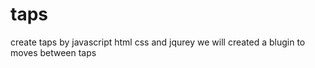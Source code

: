 # taps
create taps by javascript html css and jqurey
we will created a blugin to  moves between taps

